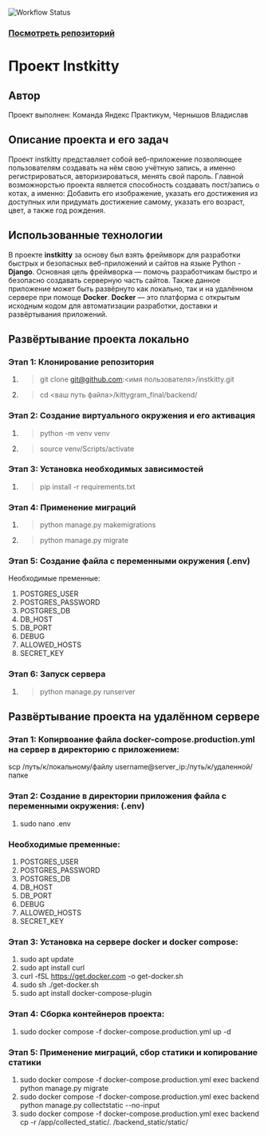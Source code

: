 ![Workflow Status](https://github.com/VladislavChernyshov1342/kittygram_final/actions/workflows/main.yml/badge.svg)
### [Посмотреть репозиторий](https://github.com/VladislavChernyshov1342/kittygram_final)
# Проект Instkitty
## Автор ##
Проект выполнен: Команда Яндекс Практикум, Чернышов Владислав
## Описание проекта и его задач ##
Проект instkitty представляет собой веб-приложение позволяющее пользователям создавать на нём свою учётную запись, а именно регистрироваться, авторизироваться, менять свой пароль. Главной возможнорстью проекта является способность создавать пост/запись о котах, а именно: Добавить его изображение, указать его достижения из доступных или придумать достижение самому, указать его возраст, цвет, а также год рождения. 
## Использованные технологии ##
В проекте **instkitty** за основу был взять фреймворк для разработки быстрых и безопасных веб-приложений и сайтов на языке Python - **Django**. Основная цель фреймворка — помочь разработчикам быстро и безопасно создавать серверную часть сайтов. Также данное приложение может быть развёрнуто как локально, так и на удалённом сервере при помоще **Docker**. **Docker** — это платформа с открытым исходным кодом для автоматизации разработки, доставки и развёртывания приложений.
## Развёртывание проекта локально 
### Этап 1: Клонирование репозитория
1) >git clone git@github.com:<имя пользователя>/instkitty.git
2) >cd <ваш путь файла>/kittygram_final/backend/
### Этап 2: Создание виртуального окружения и его активация
1) >python -m venv venv
2) >source venv/Scripts/activate
### Этап 3: Установка необходимых зависимостей 
1) >pip install -r requirements.txt
### Этап 4: Применение миграций
1) >python manage.py makemigrations
2) >python manage.py migrate
### Этап 5: Создание файла с переменными окружения (.env)
Необходимые пременные:
1) POSTGRES_USER
2) POSTGRES_PASSWORD
3) POSTGRES_DB
4) DB_HOST
5) DB_PORT
6) DEBUG
7) ALLOWED_HOSTS
8) SECRET_KEY
### Этап 6: Запуск сервера
1) >python manage.py runserver
## Развёртывание проекта на удалённом сервере
### Этап 1: Копирвоание файла docker-compose.production.yml на сервер в директорию с приложением:
scp /путь/к/локальному/файлу username@server_ip:/путь/к/удаленной/папке
### Этап 2: Создание в директории приложения файла с переменными окружения: (.env)
1) sudo nano .env
### Необходимые пременные:
1) POSTGRES_USER
2) POSTGRES_PASSWORD
3) POSTGRES_DB
4) DB_HOST
5) DB_PORT
6) DEBUG
7) ALLOWED_HOSTS
8) SECRET_KEY
### Этап 3: Установка на сервере docker и docker compose:
1) sudo apt update
2) sudo apt install curl
3) curl -fSL https://get.docker.com -o get-docker.sh
4) sudo sh ./get-docker.sh
5) sudo apt install docker-compose-plugin 
### Этап 4: Сборка контейнеров проекта:
1) sudo docker compose -f docker-compose.production.yml up -d
### Этап 5: Применение миграций, сбор статики и копирование статики
1) sudo docker compose -f docker-compose.production.yml exec backend python manage.py migrate
2) sudo docker compose -f docker-compose.production.yml exec backend python manage.py collectstatic --no-input
3) sudo docker compose -f docker-compose.production.yml exec backend cp -r /app/collected_static/. /backend_static/static/
